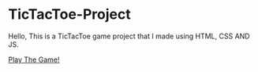 # TicTacToe-Project
Hello, This is a TicTacToe game project that I made using HTML, CSS AND JS.

[Play The Game!]()
